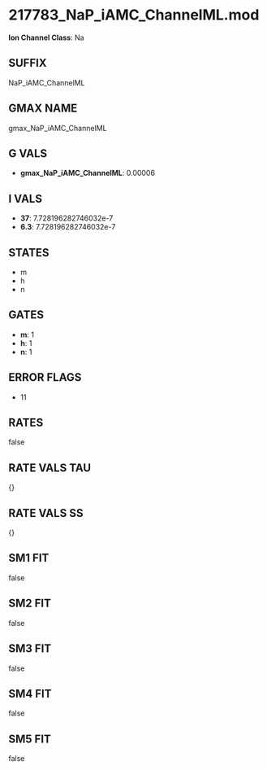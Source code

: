 # 217783_NaP_iAMC_ChannelML.mod

**Ion Channel Class**: Na

## SUFFIX

NaP_iAMC_ChannelML

## GMAX NAME

gmax_NaP_iAMC_ChannelML

## G VALS

- **gmax_NaP_iAMC_ChannelML**: 0.00006

## I VALS

- **37**: 7.728196282746032e-7
- **6.3**: 7.728196282746032e-7

## STATES

- m
- h
- n

## GATES

- **m**: 1
- **h**: 1
- **n**: 1

## ERROR FLAGS

- 11

## RATES

false

## RATE VALS TAU

{}

## RATE VALS SS

{}

## SM1 FIT

false

## SM2 FIT

false

## SM3 FIT

false

## SM4 FIT

false

## SM5 FIT

false
